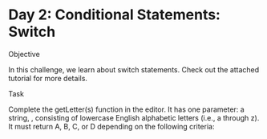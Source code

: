 # Day 2: Conditional Statements: Switch



<p>Objective

In this challenge, we learn about switch statements. Check out the attached tutorial for more details.

Task

Complete the getLetter(s) function in the editor. It has one parameter: a string, , consisting of lowercase 
English alphabetic letters (i.e., a through z). It must return A, B, C, or D depending on the following criteria:</p> <br><br><br>


